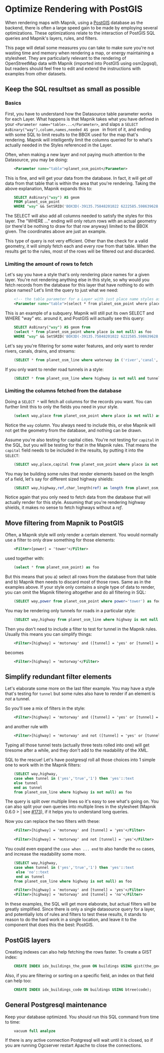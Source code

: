 <!-- Name: OptimizeRenderingWithPostGIS -->
<!-- Version: 13 -->
<!-- Last-Modified: 2010/11/10 02:52:19 -->
<!-- Author: manelclos -->


# Optimize Rendering with PostGIS

When rendering maps with Mapnik, using a [PostGIS](/wiki:PostGIS/) database as the backend, there is often a large speed gain to be made by employing several optimizations. These optimizations relate to the interaction of PostGIS SQL queries and Mapnik's layers, rules, and filters.

This page will detail some measures you can take to make sure you're not wasting time and memory when rendering a map, or energy maintaining a stylesheet. They are particularly relevant to the rendering of OpenStreetMap data with Mapnik (imported into PostGIS using osm2pgsql), but readers should feel free to edit and extend the instructions with examples from other datasets.

## Keep the SQL resultset as small as possible

### Basics
First, you have to understand how the Datasource table parameter works for each Layer. What happens is that Mapnik takes what you have defined in your `<Parameter name="table>...</Parameter>`, and slaps a `SELECT AsBinary("way"),column,names,needed AS geom ` in front of it, and ending with some SQL to limit results to the BBOX used for the map that's rendering. Mapnik will intelligently limit the columns queried for to what's actually needed in the Styles referenced in the Layer.

Often, when making a new layer and not paying much attention to the Datasource, you may be doing:

```xml
    <Parameter name="table">planet_osm_point</Parameter>
```

This is fine, and will get your data from the database. In fact, it will get *all* data from that table that is within the area that you're rendering. Taking the above explanation, Mapnik expands this to:


```sql
    SELECT AsBinary("way") AS geom
    FROM planet_osm_point 
    WHERE "way" && SetSRID('BOX3D(-39135.75848201022 6222585.598639628,665307.8941941741 6927029.251315812)'::box3d,900913)
```

The SELECT will also add all columns needed to satisfy the styles for this layer. The "WHERE ..." ending will only return rows with an actual geometry (or there'd be nothing to draw for that row anyway) limited to the BBOX given. The coordinates above are just an example.

This type of query is not very efficient. Other than the check for a valid geometry, it will simply fetch each and every row from that table. When the results get to the rules, most of the rows will be filtered out and discarded.


### Limiting the amount of rows to fetch

Let's say you have a style that's only rendering place names for a given layer. You're not rendering anything else in this style, so why would you fetch records from the database for this layer that have nothing to do with place names? Let's limit the query to just what we need:

```xml
    <!-- the table parameter for a Layer with just place name styles associated with it -->
    <Parameter name="table">(select * from planet_osm_point where place is not null) as foo</Parameter>
```

This is an example of a subquery. Mapnik will still put its own SELECT and WHERE "way" etc. around it, and PostGIS will actually see this query:

```sql
    SELECT AsBinary("way") AS geom from
    (select * from planet_osm_point where place is not null) as foo
    WHERE "way" && SetSRID('BOX3D(-39135.75848201022 6222585.598639628,665307.8941941741 6927029.251315812)'::box3d,900913)
```

Let's say you're filtering for some water features, and only want to render rivers, canals, drains, and streams:

```sql
    (SELECT * from planet_osm_line where waterway in ('river','canal','drain','stream')) as foo
```

If you only want to render road tunnels in a style:

```sql
    (SELECT * from planet_osm_line where highway is not null and tunnel in ('yes','true','1')) as foo
```

### Limiting the columns fetched from the database

Doing a `SELECT *` will fetch all columns for the records you want. You can further limit this to only the fields you need in your style.

```sql
    (select way,place from planet_osm_point where place is not null) as foo
```

Notice the `way` column. You always need to include this, or else Mapnik will not get the geometry from the database, and nothing can be drawn.

Assume you're also testing for capital cities. You're not testing for `capital` in the SQL, but you will be testing for that in the Mapnik rules. That means the `capital` field needs to be included in the results, by putting it into the `SELECT`:

```sql
    (SELECT way,place,capital from planet_osm_point where place is not null) as foo
```

You may be building some rules that render elements based on the length of a field, let's say for different sized highway shields:

```sql
    (SELECT way,highway,ref,char_length(ref) as length from planet_osm_line where highway is not null and ref is not null) as foo
```

Notice again that you only need to fetch data from the database that will actually render for this style. Assuming that you're rendering highway shields, it makes no sense to fetch highways without a _ref_.

## Move filtering from Mapnik to PostGIS

Often, a Mapnik style will only render a certain element. You would normally use a filter to only draw something for those elements:

```xml
    <Filter>[power] = 'tower'</Filter>
```

used together with:

```sql
    (select * from planet_osm_point) as foo
```

But this means that you a) select all rows from the database from that table and b) Mapnik then needs to discard most of those rows. Same as in the examples above. If your style only contains a single type of data to render, you can omit the Mapnik filtering altogether and do all filtering in SQL:


```sql
    (SELECT way,power from planet_osm_point where power='tower') as foo
```

You may be rendering only tunnels for roads in a particular style:

```sql
    (SELECT way,highway from planet_osm_line where highway is not null and tunnel in ('yes','true','1')) as foo
```

Then you don't need to include a filter to test for tunnel in the Mapnik rules. Usually this means you can simplify things:

```xml
    <Filter>[highway] = 'motorway' and ([tunnel] = 'yes' or [tunnel] = 'true' or [tunnel] = '1')</Filter>
```
    
becomes

```xml    
    <Filter>[highway] = 'motorway'</Filter>
```

## Simplify redundant filter elements

Let's elaborate some more on the last filter example. You may have a style that's testing for `tunnel` but some rules also have to render if an element is *not* a tunnel.

So you'll see a mix of filters in the style:

```xml
    <Filter>[highway] = 'motorway' and ([tunnel] = 'yes' or [tunnel] = 'true' or [tunnel] = '1')</Filter>
```

and another rule with

```xml
    <Filter>[highway] = 'motorway' and not ([tunnel] = 'yes' or [tunnel] = 'true' or [tunnel] = '1')</Filter>
```

Typing all those tunnel tests (actually three tests rolled into one) will get tiresome after a while, and they don't add to the readability of the XML.

SQL to the rescue! Let's have postgresql roll all those choices into 1 simple one to work with in the Mapnik filters:

```sql
    (SELECT way,highway,
    case when tunnel in ('yes','true','1') then 'yes'::text
    else tunnel
    end as tunnel
    from planet_osm_line where highway is not null) as foo
```

The query is split over multiple lines so it's easy to see what's going on. You can also split your own queries into multiple lines in the stylesheet (Mapnik 0.6.0 > | see [#173](https://github.com/mapnik/mapnik/issues/173)), if it helps you to understand long queries.

Now you can replace the two filters with these:

```xml
    <Filter>[highway] = 'motorway' and [tunnel] = 'yes'</Filter>
    
    <Filter>[highway] = 'motorway' and not [tunnel] = 'yes'</Filter>
```

You could even expand the `case when ... end` to also handle the `no` cases, and increase the readability some more.

```sql
    (SELECT way,highway,
    case when tunnel in ('yes','true','1') then 'yes'::text
     else 'no'::text
     end as tunnel
    from planet_osm_line where highway is not null) as foo
```

```xml
    <Filter>[highway] = 'motorway' and [tunnel] = 'yes'</Filter>
    <Filter>[highway] = 'motorway' and [tunnel] = 'no'</Filter>
```

In these examples, the SQL will get more elaborate, but actual filters will be greatly simplified. Since there is only a single datasource query for a layer, and potentially lots of rules and filters to test these results, it stands to reason to do the hard work in a single location, and leave it to the component that does this the best: PostGIS.

## PostGIS layers

Creating indexes can also help fetching the rows faster. To create a GIST index:

```sql
    CREATE INDEX idx_buildings_the_geom ON buildings USING gist(the_geom);
```

Also, if you are filtering or sorting on a specific field, an index on that field can help too:

```sql
    CREATE INDEX idx_buildings_code ON buildings USING btree(code);
```

## General Postgresql maintenance

Keep your database optimized. You should run this SQL command from time to time:

```sql
    vacuum full analyze
```

If there is any active connection Postgresql will wait until it is closed, so if you are running Ogcserver restart Apache to close the connections.
